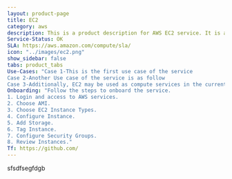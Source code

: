 ```yaml
---
layout: product-page
title: EC2
category: aws
description: This is a product description for AWS EC2 service. It is a compute service.
Service-Status: OK
SLA: https://aws.amazon.com/compute/sla/
icon: "../images/ec2.png"
show_sidebar: false
tabs: product_tabs
Use-Cases: "Case 1-This is the first use case of the service
Case 2-Another Use case of the service is as follow
Case 3-Additionally, EC2 may be used as compute services in the current scenario"
Onboarding: "Follow the steps to onboard the service.
1. Login and access to AWS services.
2. Choose AMI.
3. Choose EC2 Instance Types.
4. Configure Instance.
5. Add Storage.
6. Tag Instance.
7. Configure Security Groups.
8. Review Instances."
Tf: https://github.com/
---
```

sfsdfsegfdgb











